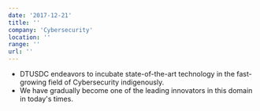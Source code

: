 ```yaml
---
date: '2017-12-21'
title: ''
company: 'Cybersecurity'
location: ''
range: ''
url: ''
---
```


- DTUSDC endeavors to incubate state-of-the-art technology in the fast-growing field of Cybersecurity indigenously.
- We have gradually become one of the leading innovators in this domain in today's times.
